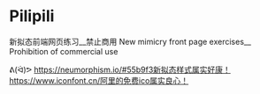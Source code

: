 # Pilipili
新拟态前端网页练习__禁止商用       New mimicry front page exercises__ Prohibition of commercial use

ᕕ(ᐛ)ᕗ
https://neumorphism.io/#55b9f3新拟态样式属实好康！
https://www.iconfont.cn/阿里的免费ico属实良心！
